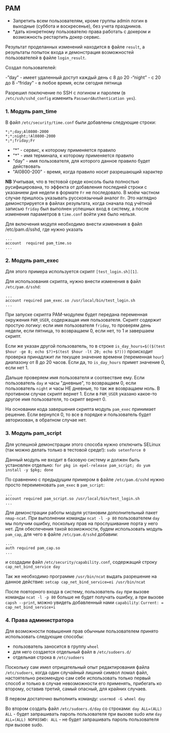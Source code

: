 ## PAM
- Запретить всем пользователям, кроме группы admin логин в выходные (суббота и воскресенье), без учета праздников.
- *дать конкретному пользователю права работать с докером и возможность рестартить докер сервис.

Результат проделанных изменений находится в файле `result`, а результаты попыток входа и демонстрация возможностей пользователей в файле `login_result`.

Создал пользователей:

-”day” - имеет удаленный доступ каждый день с 8 до 20
-“night” - с 20 до 8
-“friday” - в любое время, если сегодня пятница

Разрешил поключение по SSH с логином и паролем (в `/etc/ssh/sshd_config` изменить `PasswordAuthentication yes`).

### 1. Модуль pam_time
В файл `/etc/security/time.conf` были добавлены следующие строки:
```
*;*;day;Al0800-2000
*;*;night;!Al0800-2000
*;*;friday;Fr
```

- “*” - сервис, к которому применяется правило
- "*" - имя терминала, к которому применяется правило
- "day" - имя пользователя, для которого данное правило будет действовать
- "Al0800-200" - время, когда правило носит разрешающий характер

**NB** Учитывая, что в тестовой среде консоль была полностью русифицирована, то эффекта от добавления последней строки с указанием дня недели в формате `Fr` не последовало. В моём частном случае пришлось указывать русскоязычный аналог `Пт`. Это наглядно демонстрируется в файлах результата, когда сначала под учётной записью `friday` был выполнен успешных вход в систему, а после изменения параметров в `time.conf` войти уже было нельзя.

Для включения модуля необходимо внести изменения в файл /etc/pam.d/sshd, где нужно указать 
```
...
account  required pam_time.so
...
```

### 2. Модуль pam_exec
Для этого примера используется скрипт `[test_login.sh][1]`.

Для использования скрипта, нужно внести изменения в файл `/etc/pam.d/sshd`:
```
...
account	required pam_exec.so /usr/local/bin/test_login.sh
...
```

При запуске скрипта PAM-модулем будет передана переменная окружения `PAM_USER`, содержащая имя пользователя. Скрипт содержит простую логику: если имя пользователя `friday`, то проверям день недели, если пятница, то возвращаем 0, если нет, то 1 и завершаем скрипт.

Если же указан другой пользователь, то в строке `is_day_hours=$(($(test $hour -ge 8; echo $?)+$(test $hour -lt 20; echo $?)))` происходит проверка принадлжит ли текущее значение времени (переменная `hour`) диапазону от 8 до 20 часов. Если да, то `is_day_hours` примет значение 0, если нет 1. 

Дальше проверяем имя пользователя и соотвествие ему. Если пользователь `day` и часы "дневные", то возвращаем 0, если пользователь `night` и часы НЕ дневные, то так же возвращаем ноль. В противном случае скрипт вернет 1. Если в `PAM_USER` указано какое-то другое имя пользователя, то скрипт вернет 0.

На основании кода завершения скрипта модуль `pam_exec` принимает решение. Если вернулся 0, то все в порядке и пользователь будет авторизован, в обратном случае нет.

### 3. Модуль pam_script
Для успешной демонстрации этого способа нужно отключить SELinux (так можно делать только в тестовой среде!):
`sudo setenforce 0`

Данный модуль не входит в базовую систему и должен быть установлен отдельно:
`for pkg in epel-release pam_script; do yum install -y $pkg; done`

По сравнению с предыдущим примером в файле `/etc/pam.d/sshd` нужно просто переименовать `pam_exec` в `pam_script`:
```
...
account required pam_script.so /usr/local/bin/test_login.sh
...
```

Для демонстрации работы модуля установим дополнительный пакет `nmap-ncat`. При выполнении команды `ncat -l -p 80` пользователем `day` мы получим ошибку, поскольку прав на прослушивание порта у него нет. Для обеспечения такой возможности, будем использовать модуль `pam_cap`, для чего в файле `/etc/pam.d/sshd` добавим:
```
...
auth required pam_cap.so
...
```

и создадим файл `/etc/security/capability.conf`, содержащий строку
`cap_net_bind_service day`

Так же необходимо программе `/usr/bin/ncat` выдать разрешение на данное действие:
`setcap cap_net_bind_service=ei /usr/bin/ncat`

После повторного входа в систему, пользователь `day` при вызове команды `ncat -l -p 80` больше не будет получать ошибку, а при вызове `capsh --print`, можно увидеть добавленный нами `capability`:
`Current: = cap_net_bind_service+i`

### 4. Права администратора

Для возможности повышения прав обычным пользователем принято использовать следующие способы:
- пользователь заносится в группу `wheel`
- для него создается отдельный файл в `/etc/sudoers.d/`
- отдельная строка в `/etc/sudoers`

Поскольку сам имел отрицательный опыт редактирования файла `/etc/sudoers`, когда один случайный лишний символ ломал файл, настоятельно рекомендую сам себе использовать только первый способ и только в случае невозможности его применять, прибегать ко второму, оставив третий, самый опасный, для крайних случаев.

В первом достаточно выполнить команду:
`usermod -G wheel day`

Во втором создать файл `/etc/sudoers.d/day` со строками:
`day ALL=(ALL) ALL` - будет запрашивать пароль пользователя при вызове sudo
или
`day ALL=(ALL) NOPASSWD: ALL` - не будет запрашивать пароль пользователя при вызове sudo.

[1]: https://gist.github.com/dmitry-lyutenko/39bf8afe5d1f6fc2d48b09c325706495